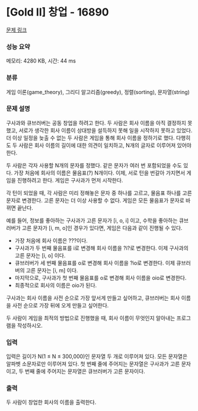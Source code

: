 # [Gold II] 창업 - 16890 

[문제 링크](https://www.acmicpc.net/problem/16890) 

### 성능 요약

메모리: 4280 KB, 시간: 44 ms

### 분류

게임 이론(game_theory), 그리디 알고리즘(greedy), 정렬(sorting), 문자열(string)

### 문제 설명

<p>구사과와 큐브러버는 공동 창업을 하려고 한다. 두 사람은 회사 이름을 아직 결정하지 못했고, 서로가 생각한 회사 이름이 상대방을 설득하지 못해 일을 시작하지 못하고 있었다. 더 이상 일정을 늦출 수 없는 두 사람은 게임을 통해 회사 이름을 정하기로 했다. 다행히도 두 사람은 회사 이름의 길이에 대한 의견이 일치하고, N개의 글자로 이루어져 있어야 한다.</p>

<p>두 사람은 각자 사용할 N개의 문자를 정했다. 같은 문자가 여러 번 포함되었을 수도 있다. 가장 처음에 회사의 이름은 물음표(?) N개이다. 이제, 서로 턴을 번갈아 가지면서 게임을 진행하려고 한다. 게임은 구사과가 먼저 시작한다.</p>

<p>각 턴이 되었을 때, 각 사람은 미리 정해놓은 문자 중 하나를 고르고, 물음표 하나를 고른 문자로 변경한다. 고른 문자는 더 이상 사용할 수 없다. 게임은 모든 물음표가 문자로 바뀌면 끝난다.</p>

<p>예를 들어, 정보를 좋아하는 구사과가 고른 문자가 [i, o, i] 이고, 수학을 좋아하는 큐브러버가 고른 문자가 [i, m, o]인 경우가 있다면, 게임은 다음과 같이 진행될 수 있다.</p>

<ul>
	<li>가장 처음에 회사 이름은 ???이다.</li>
	<li>구사과가 두 번째 물음표를 i로 변경해 회사 이름을 ?i?로 변경한다. 이제 구사과의 고른 문자는 [i, o] 이다.</li>
	<li>큐브러버가 세 번째 물음표를 o로 변경해 회사 이름을 ?io로 변경한다. 이제 큐브러버의 고른 문자는 [i, m] 이다.</li>
	<li>마지막으로, 구사과가 첫 번째 물음표를 o로 변경해 회사 이름을 oio로 변경한다.</li>
	<li>최종적으로 회사의 이름은 oio가 된다.</li>
</ul>

<p>구사과는 회사 이름을 사전 순으로 가장 앞서게 만들고 싶어하고, 큐브러버는 회사 이름을 사전 순으로 가장 뒤에 오게 만들고 싶어한다.</p>

<p>두 사람이 게임을 최적의 방법으로 진행했을 때, 회사 이름이 무엇인지 알아내는 프로그램을 작성하시오.</p>

### 입력 

 <p>입력은 길이가 N(1 ≤ N ≤ 300,000)인 문자열 두 개로 이루어져 있다. 모든 문자열은 알파벳 소문자로만 이루어져 있다. 첫 번째 줄에 주어지는 문자열은 구사과가 고른 문자이고, 두 번째 줄에 주어지는 문자열은 큐브러버가 고른 문자이다.</p>

### 출력 

 <p>두 사람이 창업한 회사의 이름을 출력한다.</p>

